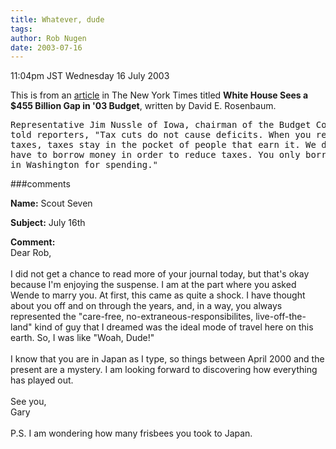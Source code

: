 ```yaml
---
title: Whatever, dude
tags: 
author: Rob Nugen
date: 2003-07-16
---
```


<p class=date>11:04pm JST Wednesday 16 July 2003</p>

<p>This is from an <a
href="http://www.nytimes.com/2003/07/16/politics/16BUDG.html">article</a>
in The New York Times titled <b>White House Sees a $455 Billion Gap in
'03 Budget</b>, written by David E. Rosenbaum.</p>

<pre>
Representative Jim Nussle of Iowa, chairman of the Budget Committee
told reporters, "Tax cuts do not cause deficits. When you reduce
taxes, taxes stay in the pocket of people that earn it. We do not
have to borrow money in order to reduce taxes. You only borrow money
in Washington for spending."
</pre>

###comments

<p><b>Name:</b> Scout Seven

<p><b>Subject:</b> July 16th

<p><b>Comment:</b>
<br>Dear Rob,<br>
<br>
I did not get a chance to read more of your journal today, but that's okay because I'm enjoying the suspense.  I am at the part where you asked Wende to marry you.  At first, this came as quite a shock. I have thought about you off and on through the years, and, in a way, you always represented the "care-free, no-extraneous-responsibilites, live-off-the-land" kind of guy that I dreamed was the ideal mode of travel here on this earth.  So, I was like "Woah, Dude!"<br>
<br>
I know that you are in Japan as I type, so things between April 2000 and the present are a mystery. I am looking forward to discovering how everything has played out.<br>
<br>
See you,<br>
Gary <br>
<br>
P.S. I am wondering how many frisbees you took to Japan.<br>
<br>
   

